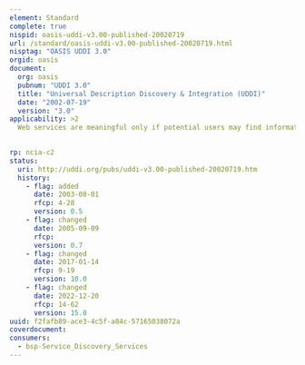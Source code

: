 ```yaml
---
element: Standard
complete: true
nispid: oasis-uddi-v3.00-published-20020719
url: /standard/oasis-uddi-v3.00-published-20020719.html
nisptag: "OASIS UDDI 3.0"
orgid: oasis
document:
  org: oasis
  pubnum: "UDDI 3.0"
  title: "Universal Description Discovery & Integration (UDDI)"
  date: "2002-07-19"
  version: "3.0"
applicability: >2
  Web services are meaningful only if potential users may find information sufficient to permit their execution. The focus of UDDI is the definition of a set of services supporting the description and discovery of (1) business, organizations, and other Web service providers, (2) the Web services they make available, and (3) the technical interfaces which may be used to access those services. Based on a commom set of industry standards, including HTTP, XML, XML Schema, and SOAP, UDDI provides an interoperable, foundational infrastructure for a Web services-based software environment for both publicly available services and services only exposed internally within an oranization. This document describes the Web services and behaviours of all instances of a UDDI registry.  Should not be used in a secure environment.

  
rp: ncia-c2
status:
  uri: http://uddi.org/pubs/uddi-v3.00-published-20020719.htm
  history: 
    - flag: added
      date: 2003-08-01
      rfcp: 4-28
      version: 0.5
    - flag: changed
      date: 2005-09-09
      rfcp: 
      version: 0.7
    - flag: changed
      date: 2017-01-14
      rfcp: 9-19
      version: 10.0
    - flag: changed
      date: 2022-12-20
      rfcp: 14-62
      version: 15.0
uuid: f2fafb89-ace3-4c5f-a84c-57165038072a
coverdocument:
consumers:
  - bsp-Service_Discovery_Services
---
```


